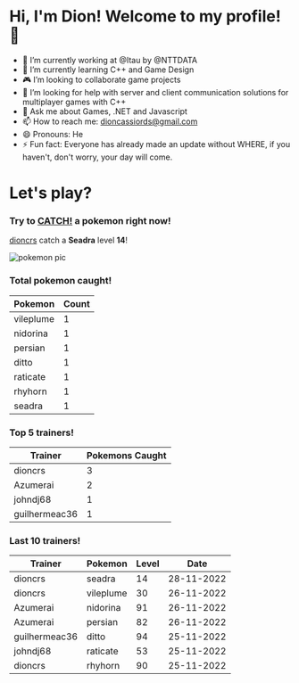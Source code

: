 # Hi, I'm Dion! Welcome to my profile!👋

- :bank: I’m currently working at @Itau by @NTTDATA
- :rocket: I’m currently learning C++ and Game Design
- :video_game: I’m looking to collaborate game projects
- :satellite: I’m looking for help with server and client communication solutions for multiplayer games with C++
- 💬 Ask me about Games, .NET and Javascript
- 📫 How to reach me: dioncassiords@gmail.com
- 😄 Pronouns: He
- ⚡ Fun fact: Everyone has already made an update without WHERE, if you haven't, don't worry, your day will come.

# Let's play?

### Try to [CATCH!](https://github.com/dioncrs/dioncrs/issues/new?title=Catch+a+Pokemon&body=Just+click+%27Submit+new+issue%27+and+catch+a+pokemon.) a pokemon right now!
[dioncrs](https://www.github.com/dioncrs) catch a **Seadra** level **14**!

![pokemon pic](https://assets.pokemon.com/assets/cms2/img/pokedex/full/117.png)
### Total pokemon caught!
|Pokemon|Count|
|-|-|
|vileplume|1
|nidorina|1
|persian|1
|ditto|1
|raticate|1
|rhyhorn|1
|seadra|1
### Top 5 trainers!
|Trainer|Pokemons Caught|
|-|-|
|dioncrs|3
|Azumerai|2
|johndj68|1
|guilhermeac36|1
### Last 10 trainers!
|Trainer|Pokemon|Level|Date|
|-|-|-|-|
|dioncrs|seadra|14|28-11-2022
|dioncrs|vileplume|30|26-11-2022
|Azumerai|nidorina|91|26-11-2022
|Azumerai|persian|82|26-11-2022
|guilhermeac36|ditto|94|25-11-2022
|johndj68|raticate|53|25-11-2022
|dioncrs|rhyhorn|90|25-11-2022
